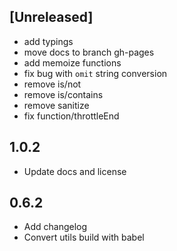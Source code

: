 ## [Unreleased]
+ add typings
+ move docs to branch gh-pages
+ add memoize functions
+ fix bug with `omit` string conversion
+ remove is/not
+ remove is/contains
+ remove sanitize
+ fix function/throttleEnd

## 1.0.2
+ Update docs and license

## 0.6.2
+ Add changelog
+ Convert utils build with babel

